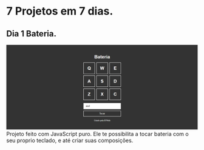 # 7 Projetos em 7 dias.

## Dia 1 Bateria.
![Dashboard](https://github.com/igor-daniel/7-dias-7-projetos/blob/main/Bateria/sounds/Screenshot.png)
Projeto feito com JavaScript puro. Ele te possibilita a tocar bateria com o seu proprio teclado, e até criar suas composições. 
